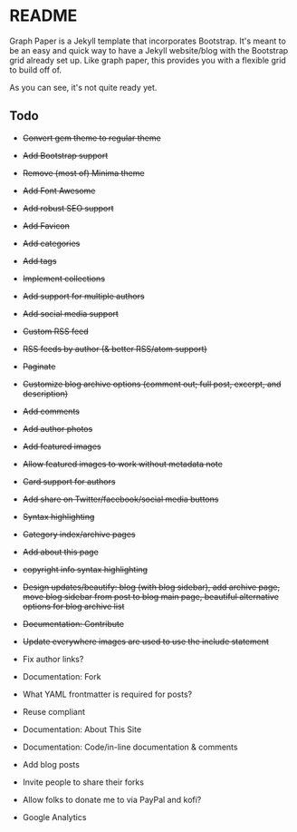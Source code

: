 # README

Graph Paper is a Jekyll template that incorporates Bootstrap. It's meant to be an easy and quick way to have a Jekyll website/blog with the Bootstrap grid already set up. Like graph paper, this provides you with a flexible grid to build off of.

As you can see, it's not quite ready yet.

## Todo

* ~~Convert gem theme to regular theme~~
* ~~Add Bootstrap support~~
* ~~Remove (most of) Minima theme~~
* ~~Add Font Awesome~~
* ~~Add robust SEO support~~
* ~~Add Favicon~~
* ~~Add categories~~
* ~~Add tags~~
* ~~Implement collections~~
* ~~Add support for multiple authors~~
* ~~Add social media support~~
* ~~Custom RSS feed~~
* ~~RSS feeds by author (& better RSS/atom support)~~
* ~~Paginate~~
* ~~Customize blog archive options (comment out; full post, excerpt, and description)~~
* ~~Add comments~~
* ~~Add author photos~~
* ~~Add featured images~~
* ~~Allow featured images to work without metadata note~~
* ~~Card support for authors~~
* ~~Add share on Twitter/facebook/social media buttons~~
* ~~Syntax highlighting~~
* ~~Category index/archive pages~~
* ~~Add about this page~~
* ~~copyright info syntax highlighting~~
* ~~Design updates/beautify: blog (with blog sidebar), add archive page, move blog sidebar from post to blog main page, beautiful alternative options for blog archive list~~
* ~~Documentation: Contribute~~
* ~~Update everywhere images are used to use the include statement~~

* Fix author links?
* Documentation: Fork
* What YAML frontmatter is required for posts?
* Reuse compliant
* Documentation: About This Site
* Documentation: Code/in-line documentation & comments

* Add blog posts
* Invite people to share their forks
* Allow folks to donate me to via PayPal and kofi?
* Google Analytics
